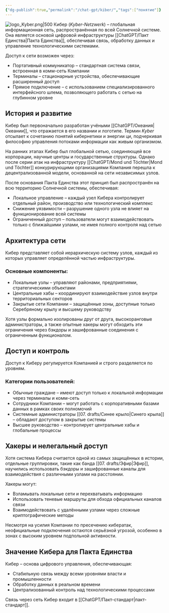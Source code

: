 ```yaml
---
{"dg-publish":true,"permalink":"/chat-gpt/kiber/","tags":["понятие"]}
---
```


![logo_Kyber.png|500](/img/user/09.%20files/logo_Kyber.png)
Кибер (*Kyber-Netzwerk*) – глобальная информационная сеть, распространённая по всей Солнечной системе. Она является основой цифровой инфраструктуры [[ChatGPT/Пакт Единства\|Пакта Единства]], обеспечивая связь, обработку данных и управление технологическими системами.

Доступ к сети возможен через:

- Портативный коммуникатор – стандартная система связи, встроенная в комм-сеть Компании
- Терминалы – стационарные устройства, обеспечивающие расширенный доступ
- Прямое подключение – с использованием специализированного интерфейсного шлема, позволяющего работать с сетью на глубинном уровне

## История и развитие

Кибер был первоначально разработан учёными [[ChatGPT/Океания\|Океании]], что отражается в его названии и логотипе. Термин *Kyber* отсылает к сочетанию понятий кибернетики и энергии ци, подчеркивая философию управления потоками информации как живым организмом.

На ранних этапах Кибер был глобальной сетью, соединяющей все корпорации, научные центры и государственные структуры. Однако после серии атак на инфраструктуру [[ChatGPT/Mond und Töchter\|Mond und Töchter]] конкурирующими организациями Компания перешла к децентрализованной модели, основанной на сети независимых узлов.

После основания Пакта Единства этот принцип был распространён на всю территорию Солнечной системы, обеспечивая:

- Локальное управление – каждый узел Кибера контролирует отдельный район, производство или технологический комплекс
- Снижение уязвимости – разрушение одного узла не влияет на функционирование всей системы
- Ограниченный доступ – пользователи могут взаимодействовать только с ближайшими узлами, не имея полного контроля над сетью

## Архитектура сети
Кибер представляет собой иерархическую систему узлов, каждый из которых управляет определённой частью инфраструктуры.
### Основные компоненты:
- Локальные узлы – управляют районами, предприятиями, стратегическими объектами
- Центральные хабы – координируют взаимодействие узлов внутри территориальных секторов
- Закрытые сети Компании – защищённые зоны, доступные только Серебряному крылу и высшему руководству

Хотя узлы формально изолированы друг от друга, высокоранговые администраторы, а также опытные хакеры могут обходить эти ограничения через бэкдоры и зашифрованные соединения с ограниченным функционалом.

## Доступ и контроль

Доступ к Киберу регулируется Компанией и строго разделяется по уровням.
### Категории пользователей:
- Обычные граждане – имеют доступ только к локальной информации через терминалы и комм-сеть
- Сотрудники Компании – могут работать с корпоративными базами данных в рамках своих полномочий
- Системные администраторы [[07. drafts/Синее крыло\|Синего крыла]] – обладают  доступом в закрытые системы
- Высшее руководство – контролирует центральные хабы и глобальные процессы

## Хакеры и нелегальный доступ
Хотя система Кибера считается одной из самых защищённых в истории, отдельные группировки, такие как банда [[07. drafts/Эфир\|Эфир]], научились использовать бэкдоры и зашифрованные каналы для взаимодействия с различными узлами на расстоянии.

Хакеры могут:
- Взламывать локальные сети и перехватывать информацию
- Использовать теневые маршруты для обхода официальных каналов связи
- Взаимодействовать с удалёнными узлами через сложные криптографические методы

Несмотря на усилия Компании по пресечению кибератак, неофициальные подключения остаются серьёзной угрозой, особенно в зонах с высоким уровнем подпольной активности.

## Значение Кибера для Пакта Единства
Кибер – основа цифрового управления, обеспечивающая:

- Стабильную связь между всеми уровнями власти и промышленности
- Обработку данных в реальном времени
- Централизованный контроль над технологическими процессами

Связь через сеть Кибер входит в [[ChatGPT/Пакт-стандарт\|пакт-стандарт]].